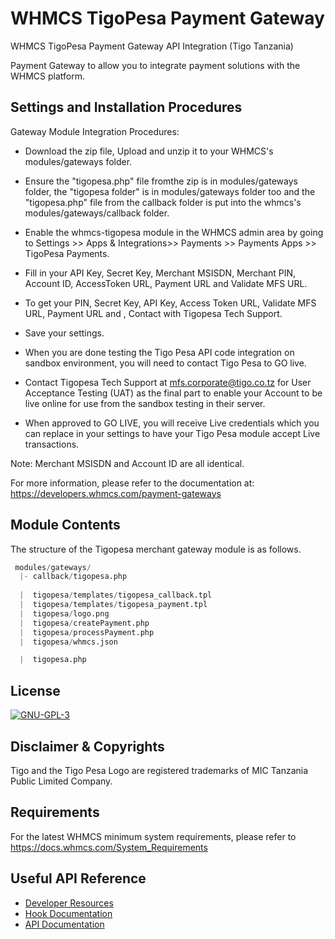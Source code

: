 # WHMCS TigoPesa Payment Gateway
  WHMCS TigoPesa Payment Gateway API Integration (Tigo Tanzania)
  
  Payment Gateway to allow you to integrate payment solutions with the WHMCS platform.
  
## Settings and Installation Procedures

Gateway Module Integration Procedures:

* Download the zip file, Upload and unzip it to your WHMCS's modules/gateways folder.

* Ensure the "tigopesa.php" file fromthe zip is in modules/gateways folder, the "tigopesa folder" is in modules/gateways folder too and the "tigopesa.php" file from the callback folder is put into the whmcs's modules/gateways/callback folder.

* Enable the whmcs-tigopesa module in the WHMCS admin area by going to Settings >> Apps & Integrations>> Payments >> Payments Apps >> TigoPesa Payments.

* Fill in your API Key, Secret Key, Merchant MSISDN, Merchant PIN, Account ID, AccessToken URL, Payment URL and Validate MFS URL.

* To get your PIN, Secret Key, API Key, Access Token URL, Validate MFS URL, Payment URL and , Contact with Tigopesa Tech Support.

* Save your settings.

* When you are done testing the Tigo Pesa API code integration on sandbox environment, you will need to contact Tigo Pesa to GO live. 


* Contact Tigopesa Tech Support at mfs.corporate@tigo.co.tz for User Acceptance Testing (UAT) as the final part to enable your Account to be live online for use from the sandbox testing in their server.

* When approved to GO LIVE, you will receive Live credentials which you can replace in your settings to have your Tigo Pesa module accept Live transactions.

Note: Merchant MSISDN and Account ID are all identical.

For more information, please refer to the documentation at:
https://developers.whmcs.com/payment-gateways

## Module Contents ##

The structure of the Tigopesa merchant gateway module is as follows.

```s
 modules/gateways/
  |- callback/tigopesa.php
  
  |  tigopesa/templates/tigopesa_callback.tpl
  |  tigopesa/templates/tigopesa_payment.tpl
  |  tigopesa/logo.png
  |  tigopesa/createPayment.php
  |  tigopesa/processPayment.php
  |  tigopesa/whmcs.json

  |  tigopesa.php
```


## License
[![GNU-GPL-3](https://img.shields.io/github/license/wallace-stev/epush-selcom-wp)](https://www.gnu.org/licenses/gpl-3.0.en.html)


## Disclaimer & Copyrights
Tigo and the Tigo Pesa Logo are registered trademarks of MIC Tanzania Public Limited Company.


## Requirements ##

For the latest WHMCS minimum system requirements, please refer to
https://docs.whmcs.com/System_Requirements


## Useful API Reference
* [Developer Resources](https://developers.whmcs.com)
* [Hook Documentation](https://developers.whmcs.com/hooks)
* [API Documentation](https://developers.whmcs.com/api)



